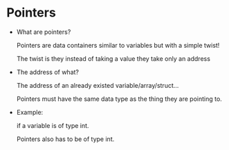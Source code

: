 # Pointers
* What are pointers?

   Pointers are data containers similar to variables but with a simple twist!

   The twist is they instead of taking a value they take only an address

* The address of what?

   The address of an already existed variable/array/struct...

   Pointers must have the same data type as the thing they are pointing to.

* Example:

   if a variable is of type int.

   Pointers also has to be of type int.
